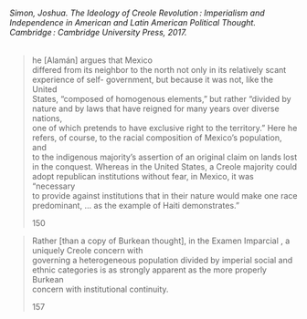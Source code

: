 ###### Simon, Joshua. _The Ideology of Creole Revolution : Imperialism and Independence in American and Latin American Political Thought_. Cambridge : Cambridge University Press, 2017.

> he [Alamán] argues that Mexico  
> differed from its neighbor to the north not only in its relatively scant  
> experience of self- government, but because it was not, like the United  
> States, “composed of homogenous elements,” but rather “divided by  
> nature and by laws that have reigned for many years over diverse nations,  
> one of which pretends to have exclusive right to the territory.” Here he  
> refers, of course, to the racial composition of Mexico’s population, and  
> to the indigenous majority’s assertion of an original claim on lands lost  
> in the conquest. Whereas in the United States, a Creole majority could  
> adopt republican institutions without fear, in Mexico, it was “necessary  
> to provide against institutions that in their nature would make one race  
> predominant, ... as the example of Haiti demonstrates.”
> 
> 150


> Rather \[than a copy of Burkean thought\], in the Examen Imparcial , a uniquely Creole concern with  
> governing a heterogeneous population divided by imperial social and  
> ethnic categories is as strongly apparent as the more properly Burkean  
> concern with institutional continuity.
> 
> 157